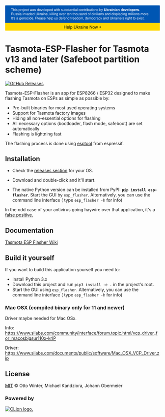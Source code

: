 
[![Build_special_firmware](https://raw.githubusercontent.com/vshymanskyy/StandWithUkraine/main/banner-direct.svg)](https://github.com/vshymanskyy/StandWithUkraine/blob/main/docs/README.md)

# Tasmota-ESP-Flasher for Tasmota v13 and later (Safeboot partition scheme)

[![GitHub Releases](https://img.shields.io/github/downloads/Jason2866/ESP_Flasher/total?label=downloads&color=%231FA3EC&style=for-the-badge)](https://github.com/Jason2866/ESP_Flasher/releases/latest)

Tasmota-ESP-Flasher is an app for ESP8266 / ESP32 designed to make flashing Tasmota on ESPs as simple as possible by:

 * Pre-built binaries for most used operating systems
 * Support for Tasmota factory images
 * Hiding all non-essential options for flashing
 * All necessary options (bootloader, flash mode, safeboot) are set automatically
 * Flashing is lightning fast

The flashing process is done using [esptool](https://github.com/espressif/esptool) from espressif.

## Installation

- Check the [releases section](https://github.com/Jason2866/ESP_Flasher/releases) for your OS.
- Download and double-click and it'll start.

- The native Python version can be installed from PyPI: **`pip install esp-flasher`**.
  Start the GUI by `esp_flasher`. Alternatively, you can use the command line interface ( type `esp_flasher -h` for info)

In the odd case of your antivirus going haywire over that application, it's a [false positive.](https://github.com/pyinstaller/pyinstaller/issues/3802)

## Documentation
[Tasmota ESP Flasher Wiki](https://deepwiki.com/Jason2866/ESP_Flasher)

## Build it yourself

If you want to build this application yourself you need to:

- Install Python 3.x
- Download this project and run `pip3 install -e .` in the project's root.
- Start the GUI using `esp_flasher`. Alternatively, you can use the command line interface (
  type `esp_flasher -h` for info)

### Mac OSX (compiled binary only for 11 and newer)

Driver maybe needed for Mac OSx.

Info: https://www.silabs.com/community/interface/forum.topic.html/vcp_driver_for_macosbigsur110x-krlP

Driver: https://www.silabs.com/documents/public/software/Mac_OSX_VCP_Driver.zip

## License

[MIT](http://opensource.org/licenses/MIT) © Otto Winter, Michael Kandziora, Johann Obermeier

### Powered by
[![CLion logo.](https://resources.jetbrains.com/storage/products/company/brand/logos/CLion.svg)](https://jb.gg/OpenSourceSupport)
